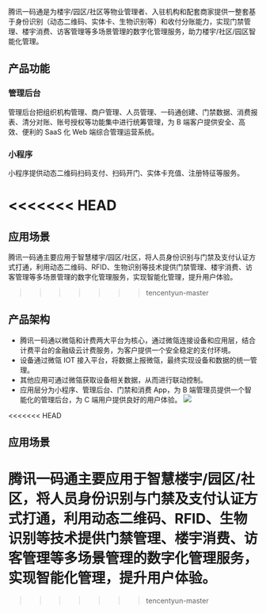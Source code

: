 腾讯一码通是为楼宇/园区/社区等物业管理者、入驻机构和配套商家提供一整套基于身份识别（动态二维码、实体卡、生物识别等）和收付分账能力，实现门禁管理、楼宇消费、访客管理等多场景管理的数字化管理服务，助力楼宇/社区/园区智能化管理。

## 产品功能
### 管理后台
管理后台把组织机构管理、商户管理、人员管理、一码通创建、门禁数据、消费报表、清分对账、账号授权等功能集中进行统筹管理，为 B 端客户提供安全、高效、便利的 SaaS 化 Web 端综合管理运营系统。

### 小程序
 小程序提供动态二维码扫码支付、扫码开门、实体卡充值、注册特征等服务。

<<<<<<< HEAD
=======
## 应用场景
腾讯一码通主要应用于智慧楼宇/园区/社区，将人员身份识别与门禁及支付认证方式打通，利用动态二维码、RFID、生物识别等技术提供门禁管理、楼宇消费、访客管理等多场景管理的数字化管理服务，实现智能化管理，提升用户体验。

>>>>>>> tencentyun-master
## 产品架构
- 腾讯一码通以微瓴和计费两大平台为核心，通过微瓴连接设备和应用层，结合计费平台的金融级云计费服务，为客户提供一个安全稳定的支付环境。
- 设备通过微瓴 IOT 接入平台，将数据上报微瓴，最终实现设备和数据的统一管理。
- 其他应用可通过微瓴获取设备相关数据，从而进行联动控制。
- 应用层分为小程序、管理后台、门禁和消费 App，为 B 端管理员提供一个智能化的管理后台，为 C 端用户提供良好的用户体验。
![](https://main.qcloudimg.com/raw/3677f2b8fefbe805771201ed7afca4b5.png)

<<<<<<< HEAD
## 应用场景
腾讯一码通主要应用于智慧楼宇/园区/社区，将人员身份识别与门禁及支付认证方式打通，利用动态二维码、RFID、生物识别等技术提供门禁管理、楼宇消费、访客管理等多场景管理的数字化管理服务，实现智能化管理，提升用户体验。
=======
>>>>>>> tencentyun-master
